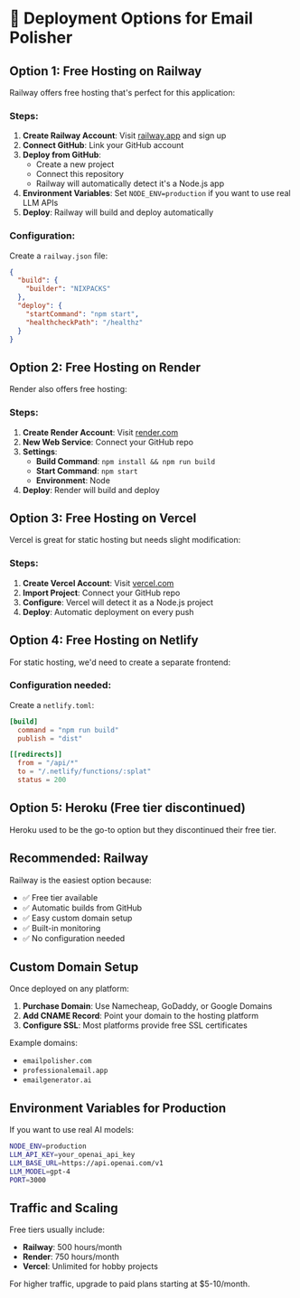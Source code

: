 # 🚀 Deployment Options for Email Polisher

## Option 1: Free Hosting on Railway

Railway offers free hosting that's perfect for this application:

### Steps:
1. **Create Railway Account**: Visit [railway.app](https://railway.app) and sign up
2. **Connect GitHub**: Link your GitHub account
3. **Deploy from GitHub**:
   - Create a new project
   - Connect this repository
   - Railway will automatically detect it's a Node.js app
4. **Environment Variables**: Set `NODE_ENV=production` if you want to use real LLM APIs
5. **Deploy**: Railway will build and deploy automatically

### Configuration:
Create a `railway.json` file:
```json
{
  "build": {
    "builder": "NIXPACKS"
  },
  "deploy": {
    "startCommand": "npm start",
    "healthcheckPath": "/healthz"
  }
}
```

## Option 2: Free Hosting on Render

Render also offers free hosting:

### Steps:
1. **Create Render Account**: Visit [render.com](https://render.com)
2. **New Web Service**: Connect your GitHub repo
3. **Settings**:
   - **Build Command**: `npm install && npm run build`
   - **Start Command**: `npm start`
   - **Environment**: Node
4. **Deploy**: Render will build and deploy

## Option 3: Free Hosting on Vercel

Vercel is great for static hosting but needs slight modification:

### Steps:
1. **Create Vercel Account**: Visit [vercel.com](https://vercel.com)
2. **Import Project**: Connect your GitHub repo
3. **Configure**: Vercel will detect it as a Node.js project
4. **Deploy**: Automatic deployment on every push

## Option 4: Free Hosting on Netlify

For static hosting, we'd need to create a separate frontend:

### Configuration needed:
Create a `netlify.toml`:
```toml
[build]
  command = "npm run build"
  publish = "dist"

[[redirects]]
  from = "/api/*"
  to = "/.netlify/functions/:splat"
  status = 200
```

## Option 5: Heroku (Free tier discontinued)

Heroku used to be the go-to option but they discontinued their free tier.

## Recommended: Railway

Railway is the easiest option because:
- ✅ Free tier available
- ✅ Automatic builds from GitHub
- ✅ Easy custom domain setup
- ✅ Built-in monitoring
- ✅ No configuration needed

## Custom Domain Setup

Once deployed on any platform:
1. **Purchase Domain**: Use Namecheap, GoDaddy, or Google Domains
2. **Add CNAME Record**: Point your domain to the hosting platform
3. **Configure SSL**: Most platforms provide free SSL certificates

Example domains:
- `emailpolisher.com`
- `professionalemail.app`
- `emailgenerator.ai`

## Environment Variables for Production

If you want to use real AI models:
```bash
NODE_ENV=production
LLM_API_KEY=your_openai_api_key
LLM_BASE_URL=https://api.openai.com/v1
LLM_MODEL=gpt-4
PORT=3000
```

## Traffic and Scaling

Free tiers usually include:
- **Railway**: 500 hours/month
- **Render**: 750 hours/month
- **Vercel**: Unlimited for hobby projects

For higher traffic, upgrade to paid plans starting at $5-10/month.